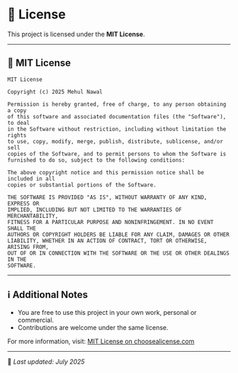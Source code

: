 # 📝 License

This project is licensed under the **MIT License**.

---

## 📄 MIT License

```
MIT License

Copyright (c) 2025 Mehul Nawal

Permission is hereby granted, free of charge, to any person obtaining a copy
of this software and associated documentation files (the "Software"), to deal
in the Software without restriction, including without limitation the rights
to use, copy, modify, merge, publish, distribute, sublicense, and/or sell
copies of the Software, and to permit persons to whom the Software is
furnished to do so, subject to the following conditions:

The above copyright notice and this permission notice shall be included in all
copies or substantial portions of the Software.

THE SOFTWARE IS PROVIDED "AS IS", WITHOUT WARRANTY OF ANY KIND, EXPRESS OR
IMPLIED, INCLUDING BUT NOT LIMITED TO THE WARRANTIES OF MERCHANTABILITY,
FITNESS FOR A PARTICULAR PURPOSE AND NONINFRINGEMENT. IN NO EVENT SHALL THE
AUTHORS OR COPYRIGHT HOLDERS BE LIABLE FOR ANY CLAIM, DAMAGES OR OTHER
LIABILITY, WHETHER IN AN ACTION OF CONTRACT, TORT OR OTHERWISE, ARISING FROM,
OUT OF OR IN CONNECTION WITH THE SOFTWARE OR THE USE OR OTHER DEALINGS IN THE
SOFTWARE.
```

---

## ℹ️ Additional Notes

* You are free to use this project in your own work, personal or commercial.
* Contributions are welcome under the same license.

For more information, visit: [MIT License on choosealicense.com](https://choosealicense.com/licenses/mit/)

---

📌 *Last updated: July 2025*